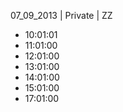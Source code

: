 07_09_2013 | Private | ZZ 
* 10:01:01
* 11:01:00
* 12:01:00
* 13:01:00
* 14:01:00
* 15:01:00
* 17:01:00
